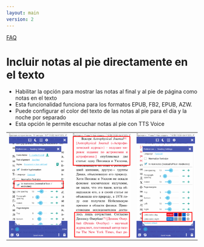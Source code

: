 ```yaml
---
layout: main
version: 2
---
```

[FAQ](/wiki/faq/es)

# Incluir notas al pie directamente en el texto

* Habilitar la opción para mostrar las notas al final y al pie de página como notas en el texto
* Esta funcionalidad funciona para los formatos EPUB, FB2, EPUB, AZW.
* Puede configurar el color del texto de las notas al pie para el día y la noche por separado
* Esta opción le permite escuchar notas al pie con TTS Voice

||||
|-|-|-|
|![](1.png)|![](2.png)|![](3.png)|
